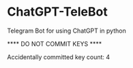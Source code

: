 # ChatGPT-TeleBot
Telegram Bot for using ChatGPT in python

**** DO NOT COMMIT KEYS ****

Accidentally committed key count: 4
